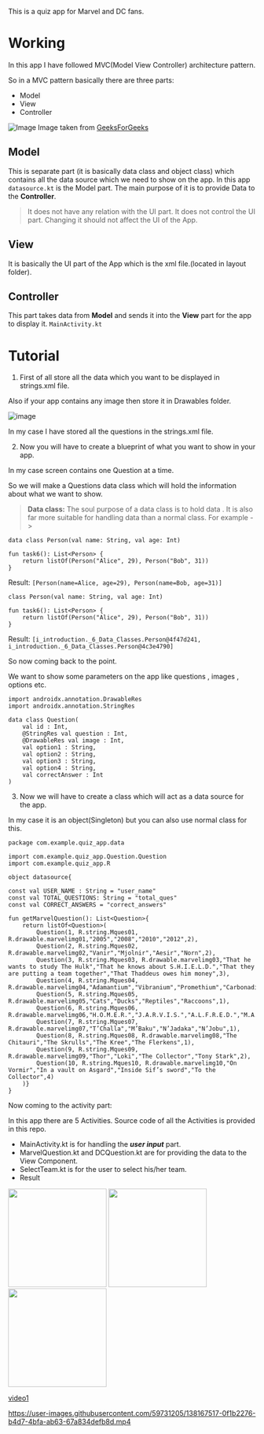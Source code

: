 This is a quiz app for Marvel and DC fans.

# Working

In this app I have followed MVC(Model View Controller) architecture pattern.

So in a MVC pattern basically there are three parts:
* Model
* View
* Controller

![Image](https://media.geeksforgeeks.org/wp-content/uploads/20201002214740/MVCSchema.png)
Image taken from [GeeksForGeeks](https://media.geeksforgeeks.org/wp-content/uploads/20201002214740/MVCSchema.png)

## Model
This is separate part (it is basically data class and object class) which contains all the data source which we need to show on the app. In this app `datasource.kt` is the Model part. The main purpose of it is to provide Data to the **Controller**.

> It does not have any relation with the UI part.
> It does not control the UI part.
> Changing it should not affect the UI of the App.

## View

It is basically the UI part of the App which is the xml file.(located in layout folder).

## Controller

This part takes data from **Model** and sends it into the **View** part for the app to display it. `MainActivity.kt`

# Tutorial

1. First of all store all the data which you want to be displayed in strings.xml file.

Also if your app contains any image then store it in Drawables folder.

![image](https://user-images.githubusercontent.com/59731205/139279675-0f7516a7-cd3e-44e6-b48c-71bbcafcb1f9.png)

In my case I have stored all the questions in the strings.xml file.

2. Now you will have to create a blueprint of what you want to show in your app.

In my case screen contains one Question at a time.

So we will make a Questions data class which will hold the information about what we want to show.

> **Data class:** The soul purpose of a data class is to hold data . It is also far more suitable for handling data than a normal class. For example ->
```
data class Person(val name: String, val age: Int)

fun task6(): List<Person> {
    return listOf(Person("Alice", 29), Person("Bob", 31))
}
```
Result: `[Person(name=Alice, age=29), Person(name=Bob, age=31)]`

```
class Person(val name: String, val age: Int)

fun task6(): List<Person> {
    return listOf(Person("Alice", 29), Person("Bob", 31))
}
```
Result: `[i_introduction._6_Data_Classes.Person@4f47d241, i_introduction._6_Data_Classes.Person@4c3e4790]`

So now coming back to the point.

We want to show some parameters on the app like questions , images , options etc.

```
import androidx.annotation.DrawableRes
import androidx.annotation.StringRes

data class Question(
    val id : Int,
    @StringRes val question : Int,
    @DrawableRes val image : Int,
    val option1 : String,
    val option2 : String,
    val option3 : String,
    val option4 : String,
    val correctAnswer : Int
)
```
3. Now we will have to create a class which will act as a data source for the app.

In my case it is an object(Singleton) but you can also use normal class for this.

```
package com.example.quiz_app.data

import com.example.quiz_app.Question.Question
import com.example.quiz_app.R

object datasource{

const val USER_NAME : String = "user_name"
const val TOTAL_QUESTIONS: String = "total_ques"
const val CORRECT_ANSWERS = "correct_answers"

fun getMarvelQuestion(): List<Question>{
    return listOf<Question>(
        Question(1, R.string.Mques01, R.drawable.marvelimg01,"2005","2008","2010","2012",2),
        Question(2, R.string.Mques02, R.drawable.marvelimg02,"Vanir","Mjolnir","Aesir","Norn",2),
        Question(3, R.string.Mques03, R.drawable.marvelimg03,"That he wants to study The Hulk","That he knows about S.H.I.E.L.D.","That they are putting a team together","That Thaddeus owes him money",3),
        Question(4, R.string.Mques04, R.drawable.marvelimg04,"Adamantium","Vibranium","Promethium","Carbonadium",2),
        Question(5, R.string.Mques05, R.drawable.marvelimg05,"Cats","Ducks","Reptiles","Raccoons",1),
        Question(6, R.string.Mques06, R.drawable.marvelimg06,"H.O.M.E.R.","J.A.R.V.I.S.","A.L.F.R.E.D.","M.A.R.V.I.N.",2),
        Question(7, R.string.Mques07, R.drawable.marvelimg07,"T’Challa","M’Baku","N’Jadaka","N’Jobu",1),
        Question(8, R.string.Mques08, R.drawable.marvelimg08,"The Chitauri","The Skrulls","The Kree","The Flerkens",1),
        Question(9, R.string.Mques09, R.drawable.marvelimg09,"Thor","Loki","The Collector","Tony Stark",2),
        Question(10, R.string.Mques10, R.drawable.marvelimg10,"On Vormir","In a vault on Asgard","Inside Sif’s sword","To the Collector",4)
    )}
}
```

Now coming to the activity part:

In this app there are 5 Activities. Source code of all the Activities is provided in this repo.

* MainActivity.kt is for handling the _**user input**_ part.
* MarvelQuestion.kt and DCQuestion.kt are for providing the data to the View Component.
* SelectTeam.kt is for the user to select his/her team.
* Result

<p align = "left">
<img src="https://user-images.githubusercontent.com/59731205/138231597-cefc4a27-3d9f-4dec-80ab-f43a344b95ae.png" width ="200">
<img src="https://user-images.githubusercontent.com/59731205/138231899-214c5c29-2136-4826-a974-3be096ff750c.png" width ="200">
<img src="https://user-images.githubusercontent.com/59731205/138232001-eade077b-84a2-498b-a7fa-2f9e5ae52476.png" width ="200">
</p>

[video1](https://user-images.githubusercontent.com/59731205/138166675-6a914fb7-daad-4346-8ca3-aa25bcbafb33.mp4)

https://user-images.githubusercontent.com/59731205/138167517-0f1b2276-b4d7-4bfa-ab63-67a834defb8d.mp4


